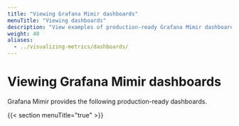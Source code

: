 ```yaml
---
title: "Viewing Grafana Mimir dashboards"
menuTitle: "Viewing dashboards"
description: "View examples of production-ready Grafana Mimir dashboards."
weight: 40
aliases:
  - ../visualizing-metrics/dashboards/
---
```


# Viewing Grafana Mimir dashboards

Grafana Mimir provides the following production-ready dashboards.

{{< section menuTitle="true" >}}
